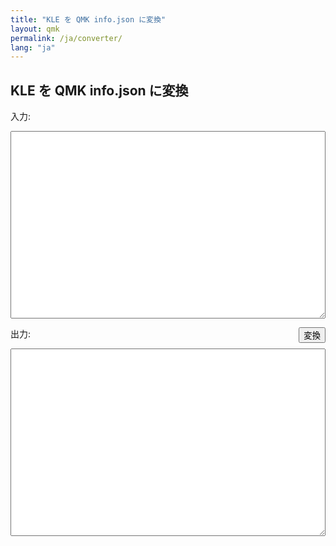 ```yaml
---
title: "KLE を QMK info.json に変換"
layout: qmk
permalink: /ja/converter/
lang: "ja"
---
```


## KLE を QMK info.json に変換

<label>入力:</label>
<textarea id="input"></textarea>
<button id="submit">変換</button>
<label>出力:</label>
<textarea id="output"></textarea>

<style>
button {
    float: right;
}
textarea {
    width: 100%;
    height: 300px;
}
</style>

<script src="https://code.jquery.com/jquery-3.2.1.min.js"></script>

<script>
$("#submit").on("click", function() {
    $.ajax({
        'type': 'POST',
        'url': "https://api.qmk.fm/v1/converters/kle",
        'contentType': 'application/json',
        'data': JSON.stringify({raw: $("#input").val()}),
        'dataType': 'text',
        'success': function(d) {
            console.log(d);
          $("#output").val(d);
        }
    });
});
</script>
